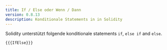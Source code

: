```yaml
---
title: If / Else oder Wenn / Dann 
version: 0.8.13
description: Konditionale Statements in in Solidity
---
```


Solidity unterstützt folgende konditionale statements `if`, `else if` and `else`.


```solidity
{{{IfElse}}}
```
